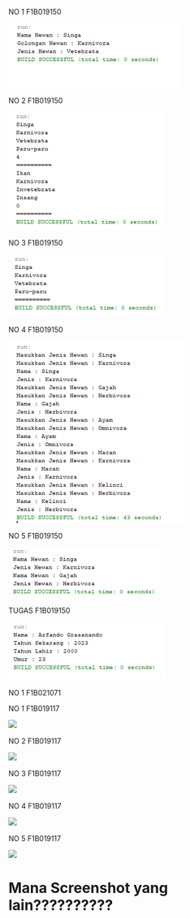 <p>NO 1 F1B019150</p>
<img src="https://raw.githubusercontent.com/arfando27/P1-Kelompok-1/main/SCREENSHOOT/P1no1_F1B019150.png">
<p></p>
<p>NO 2 F1B019150</p>
<img src="https://raw.githubusercontent.com/arfando27/P1-Kelompok-1/main/SCREENSHOOT/P1no2_F1B019150.png">
<p></p>
<p>NO 3 F1B019150</p>
<img src="https://raw.githubusercontent.com/arfando27/P1-Kelompok-1/main/SCREENSHOOT/P1no3_F1B019150.png">
<p></p>
<p>NO 4 F1B019150</p>
<img src="https://raw.githubusercontent.com/arfando27/P1-Kelompok-1/main/SCREENSHOOT/P1no4_F1B019150.png">
<p></p>
<p>NO 5 F1B019150</p>
<img src="https://raw.githubusercontent.com/arfando27/P1-Kelompok-1/main/SCREENSHOOT/P1no5_F1B019150.png">
<p></p>
<p>TUGAS F1B019150</p>
<img src="https://raw.githubusercontent.com/arfando27/P1-Kelompok-1/main/SCREENSHOOT/P1tugas_F1B019150.png">

<p>NO 1 F1B021071</p>

<p></p>

<p>NO 1 F1B019117</p>
<img src="https://raw.githubusercontent.com/beraskencur/P1-Kelompok-1/main/SCREENSHOOT/P1no1_F1B019117.png">
<p></p>

<p>NO 2 F1B019117</p>
<img src="https://raw.githubusercontent.com/beraskencur/P1-Kelompok-1/main/SCREENSHOOT/P1no2_F1B019117.png">
<p></p>

<p>NO 3 F1B019117</p>
<img src="https://raw.githubusercontent.com/beraskencur/P1-Kelompok-1/main/SCREENSHOOT/P1no3_F1B019117.png">
<p></p>

<p>NO 4 F1B019117</p>
<img src="https://raw.githubusercontent.com/beraskencur/P1-Kelompok-1/main/SCREENSHOOT/P1no4_F1B019117.png">
<p></p>

<p>NO 5 F1B019117</p>
<img src="https://raw.githubusercontent.com/beraskencur/P1-Kelompok-1/main/SCREENSHOOT/P1no5_F1B019117.png">
<p></p>
<h1>Mana Screenshot yang lain??????????</h1>
